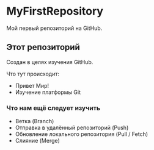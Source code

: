 # MyFirstRepository
Мой первый репозиторий на GitHub.

## Этот репозиторий
Создан в целях изучения GitHub.

Что тут происходит:
* Привет Мир!
* Изучение платформы Git

### Что нам ещё следует изучить
* Ветка (Branch)
* Отправка в удалённый репозиторий (Push)
* Обновление локального репозитория (Pull / Fetch)
* Слияние (Merge)
